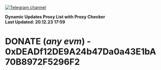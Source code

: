 [![Telegram channel](https://img.shields.io/endpoint?url=https://runkit.io/damiankrawczyk/telegram-badge/branches/master?url=https://t.me/n4z4v0d)](https://t.me/n4z4v0d) 

**Dynamic Updates Proxy List with Proxy Checker**  
**Last Updated: 20.12.23 17:59**

# DONATE (_any evm_) - 0xDEADf12DE9A24b47Da0a43E1bA70B8972F5296F2
